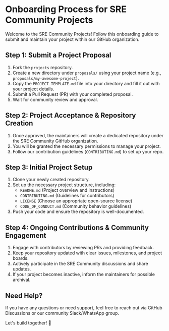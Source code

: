 # Onboarding Process for SRE Community Projects

Welcome to the SRE Community Projects! Follow this onboarding guide to submit and maintain your project within our GitHub organization.

## Step 1: Submit a Project Proposal
1. Fork the `projects` repository.
2. Create a new directory under `proposals/` using your project name (e.g., `proposals/my-awesome-project`).
3. Copy the `PROJECT_TEMPLATE.md` file into your directory and fill it out with your project details.
4. Submit a Pull Request (PR) with your completed proposal.
5. Wait for community review and approval.

## Step 2: Project Acceptance & Repository Creation
1. Once approved, the maintainers will create a dedicated repository under the SRE Community GitHub organization.
2. You will be granted the necessary permissions to manage your project.
3. Follow our contribution guidelines (`CONTRIBUTING.md`) to set up your repo.

## Step 3: Initial Project Setup
1. Clone your newly created repository.
2. Set up the necessary project structure, including:
    - `README.md` (Project overview and instructions)
    - `CONTRIBUTING.md` (Guidelines for contributors)
    - `LICENSE` (Choose an appropriate open-source license)
    - `CODE_OF_CONDUCT.md` (Community behavior guidelines)
3. Push your code and ensure the repository is well-documented.

## Step 4: Ongoing Contributions & Community Engagement
1. Engage with contributors by reviewing PRs and providing feedback.
2. Keep your repository updated with clear issues, milestones, and project boards.
3. Actively participate in the SRE Community discussions and share updates.
4. If your project becomes inactive, inform the maintainers for possible archival.

## Need Help?
If you have any questions or need support, feel free to reach out via GitHub Discussions or our community Slack/WhatsApp group.

Let's build together! 🚀
